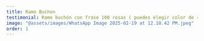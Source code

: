 ```yaml
---
title: Ramo Buchon
testimonial: Ramo buchón con frase 100 rosas ( puedes elegir color de rosa a disponibilidad de tonos )  frase en listón de tu elección
image: "@assets/images/WhatsApp Image 2025-02-19 at 12.10.42 PM.jpeg"
order: 1
---
```

